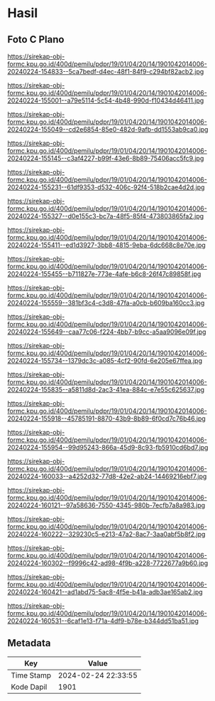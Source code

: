 # Hasil

## Foto C Plano

https://sirekap-obj-formc.kpu.go.id/400d/pemilu/pdpr/19/01/04/20/14/1901042014006-20240224-154833--5ca7bedf-d4ec-48f1-84f9-c294bf82acb2.jpg

https://sirekap-obj-formc.kpu.go.id/400d/pemilu/pdpr/19/01/04/20/14/1901042014006-20240224-155001--a79e5114-5c54-4b48-990d-f10434d46411.jpg

https://sirekap-obj-formc.kpu.go.id/400d/pemilu/pdpr/19/01/04/20/14/1901042014006-20240224-155049--cd2e6854-85e0-482d-9afb-dd1553ab9ca0.jpg

https://sirekap-obj-formc.kpu.go.id/400d/pemilu/pdpr/19/01/04/20/14/1901042014006-20240224-155145--c3af4227-b99f-43e6-8b89-75406acc5fc9.jpg

https://sirekap-obj-formc.kpu.go.id/400d/pemilu/pdpr/19/01/04/20/14/1901042014006-20240224-155231--61df9353-d532-406c-92f4-518b2cae4d2d.jpg

https://sirekap-obj-formc.kpu.go.id/400d/pemilu/pdpr/19/01/04/20/14/1901042014006-20240224-155327--d0e155c3-bc7a-48f5-85f4-473803865fa2.jpg

https://sirekap-obj-formc.kpu.go.id/400d/pemilu/pdpr/19/01/04/20/14/1901042014006-20240224-155411--ed1d3927-3bb8-4815-9eba-6dc668c8e70e.jpg

https://sirekap-obj-formc.kpu.go.id/400d/pemilu/pdpr/19/01/04/20/14/1901042014006-20240224-155455--b711827e-773e-4afe-b6c8-26f47c89858f.jpg

https://sirekap-obj-formc.kpu.go.id/400d/pemilu/pdpr/19/01/04/20/14/1901042014006-20240224-155559--381bf3c4-c3d8-47fa-a0cb-b609ba160cc3.jpg

https://sirekap-obj-formc.kpu.go.id/400d/pemilu/pdpr/19/01/04/20/14/1901042014006-20240224-155649--caa77c06-f224-4bb7-b9cc-a5aa9096e09f.jpg

https://sirekap-obj-formc.kpu.go.id/400d/pemilu/pdpr/19/01/04/20/14/1901042014006-20240224-155734--1379dc3c-a085-4cf2-90fd-6e205e67ffea.jpg

https://sirekap-obj-formc.kpu.go.id/400d/pemilu/pdpr/19/01/04/20/14/1901042014006-20240224-155835--a5811d8d-2ac3-41ea-884c-e7e55c625637.jpg

https://sirekap-obj-formc.kpu.go.id/400d/pemilu/pdpr/19/01/04/20/14/1901042014006-20240224-155918--45785191-8870-43b9-8b89-6f0cd7c76b46.jpg

https://sirekap-obj-formc.kpu.go.id/400d/pemilu/pdpr/19/01/04/20/14/1901042014006-20240224-155954--99d95243-866a-45d9-8c93-fb5910cd6bd7.jpg

https://sirekap-obj-formc.kpu.go.id/400d/pemilu/pdpr/19/01/04/20/14/1901042014006-20240224-160033--a4252d32-77d8-42e2-ab24-14469216ebf7.jpg

https://sirekap-obj-formc.kpu.go.id/400d/pemilu/pdpr/19/01/04/20/14/1901042014006-20240224-160121--97a58636-7550-4345-980b-7ecfb7a8a983.jpg

https://sirekap-obj-formc.kpu.go.id/400d/pemilu/pdpr/19/01/04/20/14/1901042014006-20240224-160222--329230c5-e213-47a2-8ac7-3aa0abf5b8f2.jpg

https://sirekap-obj-formc.kpu.go.id/400d/pemilu/pdpr/19/01/04/20/14/1901042014006-20240224-160302--f9996c42-ad98-4f9b-a228-7722677a9b60.jpg

https://sirekap-obj-formc.kpu.go.id/400d/pemilu/pdpr/19/01/04/20/14/1901042014006-20240224-160421--ad1abd75-5ac8-4f5e-b41a-adb3ae165ab2.jpg

https://sirekap-obj-formc.kpu.go.id/400d/pemilu/pdpr/19/01/04/20/14/1901042014006-20240224-160531--6caf1e13-f71a-4df9-b78e-b344dd51ba51.jpg


## Metadata

| Key        | Value               |
| ---------- | ------------------- |
| Time Stamp | 2024-02-24 22:33:55 |
| Kode Dapil | 1901                |



